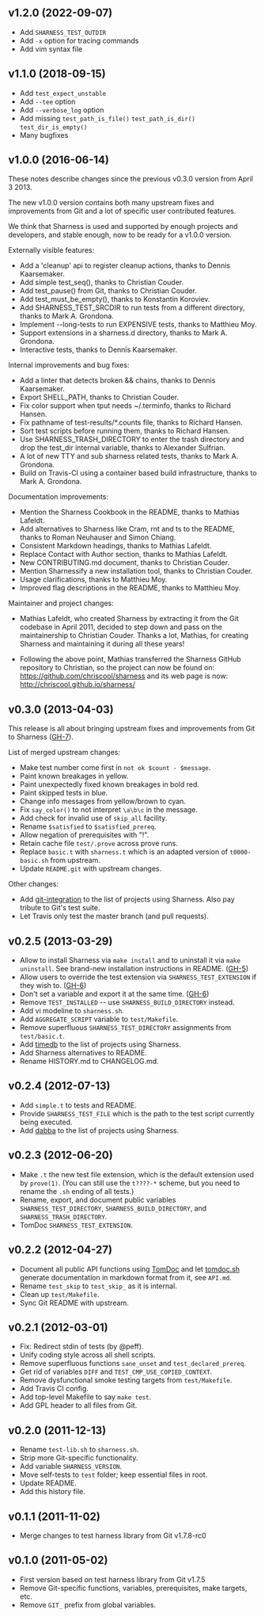 v1.2.0 (2022-09-07)
-------------------

* Add `SHARNESS_TEST_OUTDIR`
* Add `-x` option for tracing commands
* Add vim syntax file

v1.1.0 (2018-09-15)
-------------------

* Add `test_expect_unstable`
* Add `--tee` option
* Add `--verbose_log` option
* Add missing `test_path_is_file()` `test_path_is_dir()` `test_dir_is_empty()`
* Many bugfixes

v1.0.0 (2016-06-14)
-------------------

These notes describe changes since the previous v0.3.0 version from
April 3 2013.

The new v1.0.0 version contains both many upstream fixes and
improvements from Git and a lot of specific user contributed features.

We think that Sharness is used and supported by enough projects and
developers, and stable enough, now to be ready for a v1.0.0 version.

Externally visible features:

* Add a 'cleanup' api to register cleanup actions, thanks to Dennis
  Kaarsemaker.
* Add simple test_seq(), thanks to Christian Couder.
* Add test_pause() from Git, thanks to Christian Couder.
* Add test_must_be_empty(), thanks to Konstantin Koroviev.
* Add SHARNESS_TEST_SRCDIR to run tests from a different directory,
  thanks to Mark A. Grondona.
* Implement --long-tests to run EXPENSIVE tests, thanks to Matthieu
  Moy.
* Support extensions in a sharness.d directory, thanks to Mark
  A. Grondona.
* Interactive tests, thanks to Dennis Kaarsemaker.

Internal improvements and bug fixes:

* Add a linter that detects broken && chains, thanks to Dennis
  Kaarsemaker.
* Export SHELL_PATH, thanks to Christian Couder.
* Fix color support when tput needs ~/.terminfo, thanks to Richard
  Hansen.
* Fix pathname of test-results/*.counts file, thanks to Richard
  Hansen.
* Sort test scripts before running them, thanks to Richard Hansen.
* Use SHARNESS_TRASH_DIRECTORY to enter the trash directory and drop
  the test_dir internal variable, thanks to Alexander Sulfrian.
* A lot of new TTY and sub sharness related tests, thanks to Mark
  A. Grondona.
* Build on Travis-CI using a container based build infrastructure,
  thanks to Mark A. Grondona.

Documentation improvements:

* Mention the Sharness Cookbook in the README, thanks to Mathias
  Lafeldt.
* Add alternatives to Sharness like Cram, rnt and ts to the README,
  thanks to Roman Neuhauser and Simon Chiang.
* Consistent Markdown headings, thanks to Mathias Lafeldt.
* Replace Contact with Author section, thanks to Mathias Lafeldt.
* New CONTRIBUTING.md document, thanks to Christian Couder.
* Mention Sharnessify a new installation tool, thanks to
  Christian Couder.
* Usage clarifications, thanks to Matthieu Moy.
* Improved flag descriptions in the README, thanks to Matthieu Moy.

Maintainer and project changes:

* Mathias Lafeldt, who created Sharness by extracting it from the
  Git codebase in April 2011, decided to step down and pass on the
  maintainership to Christian Couder. Thanks a lot, Mathias, for
  creating Sharness and maintaining it during all these years!

* Following the above point, Mathias transferred the Sharness
  GitHub repository to Christian, so the project can now be found on:
  https://github.com/chriscool/sharness and its web page is now:
  http://chriscool.github.io/sharness/

v0.3.0 (2013-04-03)
-------------------

This release is all about bringing upstream fixes and improvements from Git to
Sharness ([GH-7]).

List of merged upstream changes:

* Make test number come first in `not ok $count - $message`.
* Paint known breakages in yellow.
* Paint unexpectedly fixed known breakages in bold red.
* Paint skipped tests in blue.
* Change info messages from yellow/brown to cyan.
* Fix `say_color()` to not interpret `\a\b\c` in the message.
* Add check for invalid use of `skip_all` facility.
* Rename `$satisfied` to `$satisfied_prereq`.
* Allow negation of prerequisites with "!".
* Retain cache file `test/.prove` across prove runs.
* Replace `basic.t` with `sharness.t` which is an adapted version of
  `t0000-basic.sh` from upstream.
* Update `README.git` with upstream changes.

Other changes:

* Add [git-integration] to the list of projects using Sharness. Also pay tribute
  to Git's test suite.
* Let Travis only test the master branch (and pull requests).

[GH-7]: https://github.com/mlafeldt/sharness/pull/7
[git-integration]: https://github.com/johnkeeping/git-integration

v0.2.5 (2013-03-29)
-------------------

* Allow to install Sharness via `make install` and to uninstall it via
  `make uninstall`. See brand-new installation instructions in README. ([GH-5])
* Allow users to override the test extension via `SHARNESS_TEST_EXTENSION` if
  they wish to. ([GH-6])
* Don't set a variable and export it at the same time. ([GH-6])
* Remove `TEST_INSTALLED` -- use `SHARNESS_BUILD_DIRECTORY` instead.
* Add vi modeline to `sharness.sh`.
* Add `AGGREGATE_SCRIPT` variable to `test/Makefile`.
* Remove superfluous `SHARNESS_TEST_DIRECTORY` assignments from `test/basic.t`.
* Add [timedb] to the list of projects using Sharness.
* Add Sharness alternatives to README.
* Rename HISTORY.md to CHANGELOG.md.

[GH-5]: https://github.com/mlafeldt/sharness/pull/5
[GH-6]: https://github.com/mlafeldt/sharness/pull/6
[timedb]: http://git.cryptoism.org/cgit.cgi/timedb.git

v0.2.4 (2012-07-13)
-------------------

* Add `simple.t` to tests and README.
* Provide `SHARNESS_TEST_FILE` which is the path to the test script currently
  being executed.
* Add [dabba] to the list of projects using Sharness.

[dabba]: https://github.com/eroullit/dabba

v0.2.3 (2012-06-20)
-------------------

* Make `.t` the new test file extension, which is the default extension used by
  `prove(1)`. (You can still use the `t????-*` scheme, but you need to rename
  the `.sh` ending of all tests.)
* Rename, export, and document public variables `SHARNESS_TEST_DIRECTORY`,
  `SHARNESS_BUILD_DIRECTORY`, and `SHARNESS_TRASH_DIRECTORY`.
* TomDoc `SHARNESS_TEST_EXTENSION`.

v0.2.2 (2012-04-27)
-------------------

* Document all public API functions using [TomDoc] and let [tomdoc.sh] generate
  documentation in markdown format from it, see `API.md`.
* Rename `test_skip` to `test_skip_` as it is internal.
* Clean up `test/Makefile`.
* Sync Git README with upstream.

[TomDoc]: http://tomdoc.org/
[tomdoc.sh]: https://github.com/mlafeldt/tomdoc.sh

v0.2.1 (2012-03-01)
-------------------

* Fix: Redirect stdin of tests (by @peff).
* Unify coding style across all shell scripts.
* Remove superfluous functions `sane_unset` and `test_declared_prereq`.
* Get rid of variables `DIFF` and `TEST_CMP_USE_COPIED_CONTEXT`.
* Remove dysfunctional smoke testing targets from `test/Makefile`.
* Add Travis CI config.
* Add top-level Makefile to say `make test`.
* Add GPL header to all files from Git.

v0.2.0 (2011-12-13)
-------------------

* Rename `test-lib.sh` to `sharness.sh`.
* Strip more Git-specific functionality.
* Add variable `SHARNESS_VERSION`.
* Move self-tests to `test` folder; keep essential files in root.
* Update README.
* Add this history file.

v0.1.1 (2011-11-02)
-------------------

* Merge changes to test harness library from Git v1.7.8-rc0

v0.1.0 (2011-05-02)
-------------------

* First version based on test harness library from Git v1.7.5
* Remove Git-specific functions, variables, prerequisites, make targets, etc.
* Remove `GIT_` prefix from global variables.
